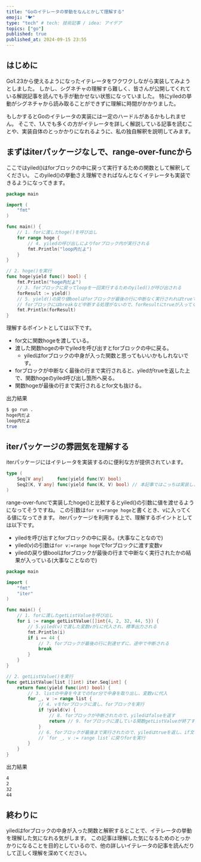 ```yaml
---
title: "Goのイテレータの挙動をなんとかして理解する"
emoji: "🐦"
type: "tech" # tech: 技術記事 / idea: アイデア
topics: ["go"]
published: true
published_at: 2024-09-15 23:55
---
```


## はじめに

Go1.23から使えるようになったイテレータをワクワクしながら実装してみようとしました。
しかし、シグネチャの理解すら難しく、皆さんが公開してくれている解説記事を読んでも手が動かせない状態になっていました。
特にyiledの挙動がシグネチャから読み取ることができずに理解に時間がかかりました。

もしかするとGoのイテレータの実装には一定のハードルがあるかもしれません。
そこで、1人でも多くの方がイテレータを詳しく解説している記事を読むことや、実装自体のとっかかりになれるように、私の独自解釈を説明してみます。


## まずはiterパッケージなしで、range-over-funcから

ここではyiled()はforブロックの中に戻って実行するための関数として解釈してください。
このyiled()の挙動さえ理解できればなんとなくイテレータも実装できるようになってきます。

```go
package main

import (
	"fmt"
)

func main() {
	// 1. forに渡したhoge()を呼び出し
	for range hoge {
		// 4. yiledの呼び出しによりforブロック内が実行される
		fmt.Println("loop内だよ")
	}
}

// 2. hoge()を実行
func hoge(yield func() bool) {
	fmt.Println("hoge内だよ")
	// 3. forブロックに戻ってloopを一回実行するためのyiled()が呼び出される
	forResult := yield()
	// 5. yield()の戻り値boolはforブロックが最後の行に中断なく実行されればtrueで帰ってくる
	// forブロックにはbreakなど中断する処理がないので、forResultにtrueが入ってくる
	fmt.Println(forResult)
}
```

理解するポイントとしては以下です。
- for文に関数hogeを渡している。
- 渡した関数hogeの中でyiledを呼び出すとforブロックの中に戻る。
    - yiledはforブロックの中身が入った関数と思ってもいいかもしれないです。
- forブロックが中断なく最後の行まで実行されると、yiledがtrueを返した上で、関数hogeのyiled呼び出し箇所へ戻る。
- 関数hogeが最後の行まで実行されるとfor文も抜ける。

出力結果

```bash
$ go run .
hoge内だよ
loop内だよ
true
```

## iterパッケージの雰囲気を理解する

iterパッケージにはイテレータを実装するのに便利な方が提供されています。

```go
type (
	Seq[V any]     func(yield func(V) bool)
	Seq2[K, V any] func(yield func(K, V) bool) // 本記事ではこっちは実装しません。
)
```

range-over-funcで実装したhoge()と比較するとyiled()の引数に値を渡せるようになってそうですね。
この引数は`for v:=range hoge`と書くとき、vに入ってくる値になってきます。
iterパッケージを利用する上で、理解するポイントとしては以下です。

- yiledを呼び出すとforブロックの中に戻る。(大事なことなので)
- yiled(v)の引数は`for v:=range hoge`でforブロックに渡す変数v
- yiledの戻り値boolはforブロックが最後の行まで中断なく実行されたかの結果が入っている(大事なことなので)


```go
package main

import (
	"fmt"
	"iter"
)

func main() {
	// 1. forに渡したgetListValueを呼び出し
	for i := range getListValue([]int{4, 2, 32, 44, 5}) {
		// 5.yiled(v)で渡した変数vがiに代入され、標準出力される
		fmt.Println(i)
		if i == 44 {
			// 7. forブロックが最後の行に到達せずに、途中で中断される
			break
		}
	}
}

// 2. getListValue()を実行
func getListValue(list []int) iter.Seq[int] {
	return func(yield func(int) bool) {
		// 3. listの中身を今までのfor分で中身を取り出し、変数vに代入
		for _, v := range list {
			// 4. vをforブロックに渡し、forブロックを実行
			if !yield(v) {
				// 8. forブロックが中断されたので、yiledはfalseを返す
				return // 9. forブロックに渡している関数getListValueが終了するので、for文自体も抜ける
			}
			// 6. forブロックが最後まで実行されたので、yiledはtrueを返し、if文の中には入らずこの行まで実行される
			// `for _, v := range list`に戻りforを実行
		}
	}
}

```

出力結果

```bash
4
2
32
44
```

## 終わりに

yiledはforブロックの中身が入った関数と解釈するとことで、イテレータの挙動を理解した気になれる気がします。
この記事は理解した気になるためのとっかかりになることを目的としているので、他の詳しいイテレータの記事を読んだりして正しく理解を深めてください。